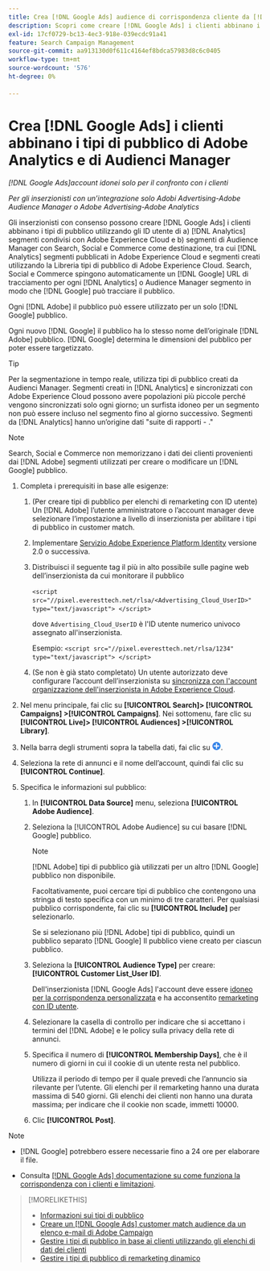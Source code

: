 ```yaml
---
title: Crea [!DNL Google Ads] audience di corrispondenza cliente da [!DNL Adobe] audience
description: Scopri come creare [!DNL Google Ads] i clienti abbinano i tipi di pubblico dei tipi di pubblico esistenti di Adobe Analytics e di Audienci Manager.
exl-id: 17cf0729-bc13-4ec3-918e-039ecdc91a41
feature: Search Campaign Management
source-git-commit: aa913130d0f611c4164ef8bdca57983d8c6c0405
workflow-type: tm+mt
source-wordcount: '576'
ht-degree: 0%

---
```


# Crea [!DNL Google Ads] i clienti abbinano i tipi di pubblico di Adobe Analytics e di Audienci Manager

*[!DNL Google Ads]account idonei solo per il confronto con i clienti*

*Per gli inserzionisti con un’integrazione solo Adobi Advertising-Adobe Audience Manager o Adobe Advertising-Adobe Analytics*

Gli inserzionisti con consenso possono creare [!DNL Google Ads] i clienti abbinano i tipi di pubblico utilizzando gli ID utente di a) [!DNL Analytics] segmenti condivisi con Adobe Experience Cloud e b) segmenti di Audience Manager con Search, Social e Commerce come destinazione, tra cui [!DNL Analytics] segmenti pubblicati in Adobe Experience Cloud e segmenti creati utilizzando la Libreria tipi di pubblico di Adobe Experience Cloud. Search, Social e Commerce spingono automaticamente un [!DNL Google] URL di tracciamento per ogni [!DNL Analytics] o Audience Manager segmento in modo che [!DNL Google] può tracciare il pubblico.

Ogni [!DNL Adobe] il pubblico può essere utilizzato per un solo [!DNL Google] pubblico.

Ogni nuovo [!DNL Google] il pubblico ha lo stesso nome dell’originale [!DNL Adobe] pubblico. [!DNL Google] determina le dimensioni del pubblico per poter essere targetizzato.

>[!TIP]
>
>Per la segmentazione in tempo reale, utilizza tipi di pubblico creati da Audienci Manager. Segmenti creati in [!DNL Analytics] e sincronizzati con Adobe Experience Cloud possono avere popolazioni più piccole perché vengono sincronizzati solo ogni giorno; un surfista idoneo per un segmento non può essere incluso nel segmento fino al giorno successivo. Segmenti da [!DNL Analytics] hanno un’origine dati &quot;suite di rapporti - .&quot;

>[!NOTE]
>
>Search, Social e Commerce non memorizzano i dati dei clienti provenienti dai [!DNL Adobe] segmenti utilizzati per creare o modificare un [!DNL Google] pubblico.

1. Completa i prerequisiti in base alle esigenze:

   1. (Per creare tipi di pubblico per elenchi di remarketing con ID utente) Un [!DNL Adobe] l’utente amministratore o l’account manager deve selezionare l’impostazione a livello di inserzionista per abilitare i tipi di pubblico in customer match.

   1. Implementare [Servizio Adobe Experience Platform Identity](https://experienceleague.adobe.com/docs/id-service/using/home.html) versione 2.0 o successiva.

   1. Distribuisci il seguente tag il più in alto possibile sulle pagine web dell’inserzionista da cui monitorare il pubblico

      `<script src="//pixel.everesttech.net/rlsa/<Advertising_Cloud_UserID>" type="text/javascript"> </script>`

      dove `Advertising_Cloud_UserID` è l&#39;ID utente numerico univoco assegnato all&#39;inserzionista.

      Esempio: `<script src="//pixel.everesttech.net/rlsa/1234" type="text/javascript"> </script>`

   1. (Se non è già stato completato) Un utente autorizzato deve configurare l’account dell’inserzionista su [sincronizza con l&#39;account organizzazione dell&#39;inserzionista in Adobe Experience Cloud](/help/search-social-commerce/admin/sync-adobe-audiences.md).

1. Nel menu principale, fai clic su **[!UICONTROL Search]> [!UICONTROL Campaigns] >[!UICONTROL Campaigns]**. Nei sottomenu, fare clic su **[!UICONTROL Live]> [!UICONTROL Audiences] >[!UICONTROL Library]**.

1. Nella barra degli strumenti sopra la tabella dati, fai clic su ![Crea](/help/search-social-commerce/assets/add.png "Crea").

1. Seleziona la rete di annunci e il nome dell’account, quindi fai clic su **[!UICONTROL Continue]**.

1. Specifica le informazioni sul pubblico:

   1. In **[!UICONTROL Data Source]** menu, seleziona **[!UICONTROL Adobe Audience]**.

   1. Seleziona la [!UICONTROL Adobe Audience] su cui basare [!DNL Google] pubblico.

      >[!NOTE]
      >
      >[!DNL Adobe] tipi di pubblico già utilizzati per un altro [!DNL Google] pubblico non disponibile.

      Facoltativamente, puoi cercare tipi di pubblico che contengono una stringa di testo specifica con un minimo di tre caratteri. Per qualsiasi pubblico corrispondente, fai clic su **[!UICONTROL Include]** per selezionarlo.

      Se si selezionano più [!DNL Adobe] tipi di pubblico, quindi un pubblico separato [!DNL Google] Il pubblico viene creato per ciascun pubblico.

   1. Seleziona la **[!UICONTROL Audience Type]** per creare: **[!UICONTROL Customer List_User ID]**.

      Dell&#39;inserzionista [!DNL Google Ads] l&#39;account deve essere [idoneo per la corrispondenza personalizzata](https://support.google.com/adspolicy/answer/6299717) e ha acconsentito [remarketing con ID utente](https://support.google.com/google-ads/answer/9199250).

   1. Selezionare la casella di controllo per indicare che si accettano i termini del [!DNL Adobe] e le policy sulla privacy della rete di annunci.

   1. Specifica il numero di **[!UICONTROL Membership Days]**, che è il numero di giorni in cui il cookie di un utente resta nel pubblico.

      Utilizza il periodo di tempo per il quale prevedi che l’annuncio sia rilevante per l’utente. Gli elenchi per il remarketing hanno una durata massima di 540 giorni. Gli elenchi dei clienti non hanno una durata massima; per indicare che il cookie non scade, immetti 10000.

   1. Clic **[!UICONTROL Post]**.

>[!NOTE]
>
>* [!DNL Google] potrebbero essere necessarie fino a 24 ore per elaborare il file.
>
>* Consulta [[!DNL Google Ads] documentazione su come funziona la corrispondenza con i clienti e limitazioni](https://support.google.com/displayvideo/answer/9539301).

>[!MORELIKETHIS]
>
>* [Informazioni sui tipi di pubblico](audience-about.md)
>* [Creare un [!DNL Google Ads] customer match audience da un elenco e-mail di Adobe Campaign](google-audience-from-campaign-email-list.md)
>* [Gestire i tipi di pubblico in base ai clienti utilizzando gli elenchi di dati dei clienti](audience-from-customer-data-list.md)
>* [Gestire i tipi di pubblico di remarketing dinamico](audience-dynamic-remarketing-manage.md)
